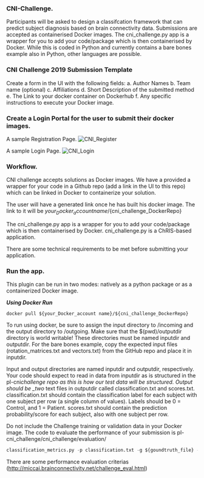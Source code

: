 ### CNI-Challenge.

Participants will be asked to design a classifcation framework that can predict subject diagnosis based on brain connectivity data. Submissions are accepted as containerised Docker images.
The cni_challenge.py app is a wrapper for you to add your code/package which is then containerised by Docker. While this is coded in Python and currently contains a bare bones example also in Python, other languages are possible.

### CNI Challenge 2019 Submission Template

Create a form in the UI with the following fields:
a. Author Names
b. Team name (optional)
c. Affiliations
d. Short Description of the submitted method
e. The Link to your docker container on Dockerhub
f. Any specific instructions to execute your Docker image.

### Create a Login Portal for the user to submit their docker images.

A sample Registration Page.
![CNI_Register](https://user-images.githubusercontent.com/15992276/73865933-0349c980-4812-11ea-97ec-31978c945367.png)

A sample Login Page.
![CNI_Login](https://user-images.githubusercontent.com/15992276/73865931-02b13300-4812-11ea-8754-dbb20835bf3b.png)

### Workflow.

CNI challenge accepts solutions as Docker images. We have a provided a wrapper for your code in a Github repo (add a link in the UI to this repo) which can be linked in Docker to containerize your solution.

The user will have a generated link once he has built his docker image. The link to it will be ${your_Docker_account name}/${cni_challenge_DockerRepo}

The cni_challenge.py app is a wrapper for you to add your code/package which is then containerised by Docker. cni_challenge.py is a ChRIS-based application.

There are some technical requirements to be met before submitting your application.

### Run the app.

This plugin can be run in two modes: natively as a python package or as a containerized Docker image.

***Using Docker Run***

```docker
docker pull ${your_Docker_account name}/${cni_challenge_DockerRepo}
```

To run using docker, be sure to assign the input directory to /incoming and the output directory to /outgoing. Make sure that the \$(pwd)/outputdir directory is world writable! These directories must be named inputdir and outputdir. For the bare bones example, copy the expected input files (rotation_matrices.txt and vectors.txt) from the GitHub repo and place it in inputdir.

Input and output directories are named inputdir and outputdir, respectively. Your code should expect to read in data from inputdir as is structured in the pl-cni*challenge repo as this is how our test data will be structured.
Output should be \_two* text files in outputdir called classification.txt and scores.txt. classification.txt should contain the classification label for each subject with one subject per row (a single column of values). Labels should be 0 = Control, and 1 = Patient. scores.txt should contain the prediction probability/score for each subject, also with one subject per row.

Do not include the Challenge training or validation data in your Docker image.
The code to evaluate the performance of your submission is pl-cni_challenge/cni_challenge/evaluation/

```python
classification_metrics.py -p classification.txt -g ${goundtruth_file} -o ${output_file}
```

There are some performance evaluation criterias (http://miccai.brainconnectivity.net/challenge_eval.html)
